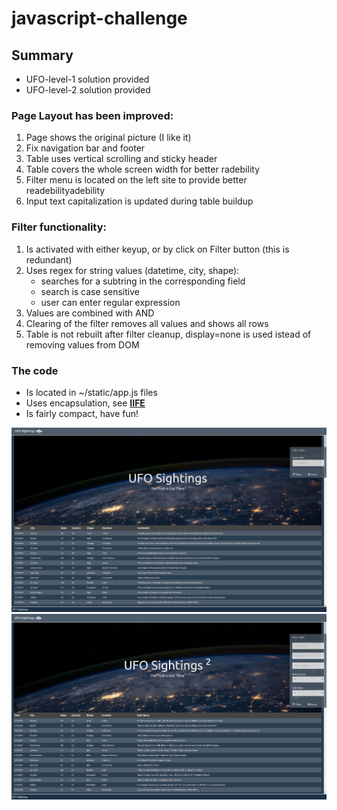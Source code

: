 # javascript-challenge

## Summary

* UFO-level-1 solution provided
* UFO-level-2 solution provided
 
 
### Page Layout has been improved:
1) Page shows the original picture (I like it)
2) Fix navigation bar and footer
3) Table uses vertical scrolling and sticky header
4) Table covers the whole screen width for better radebility
5) Filter menu is located on the left site to provide better readebilityadebility
6) Input text capitalization is updated during table buildup

### Filter functionality:
1) Is activated with either keyup, or by click on Filter button (this is redundant)
2) Uses regex for string values (datetime, city, shape):
	- searches for a subtring in the corresponding field
	- search is case sensitive
	- user can enter regular expression
3) Values are combined with AND
4) Clearing of the filter removes all values and shows all rows
5) Table is not rebuilt after filter cleanup, display=none is used istead of removing values from DOM

### The code
* Is located in ~/static/app.js files
* Uses encapsulation, see <b>[IIFE](https://developer.mozilla.org/en-US/docs/Glossary/IIFE)</b>
* Is fairly compact, have fun!


![UFO-level-1](UFO-level-1/documents/index1.html.png)
![UFO-level-2](UFO-level-2/documents/index2.html.png)

